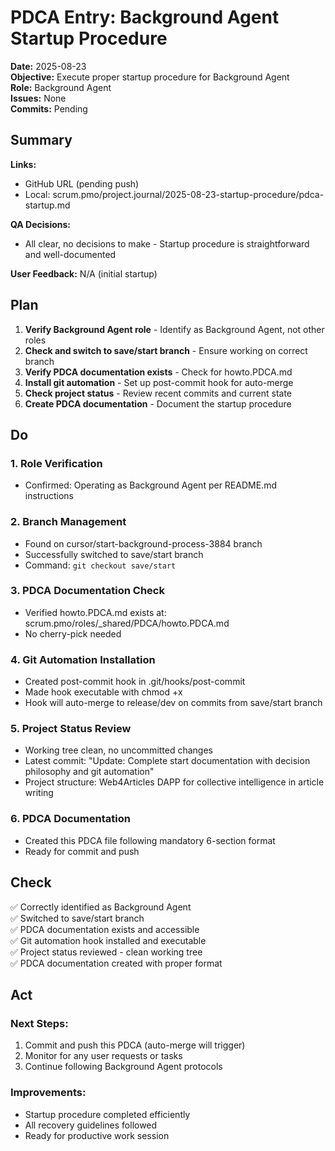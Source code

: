 # PDCA Entry: Background Agent Startup Procedure

**Date:** 2025-08-23  
**Objective:** Execute proper startup procedure for Background Agent  
**Role:** Background Agent  
**Issues:** None  
**Commits:** Pending

## Summary

**Links:**
- GitHub URL (pending push)
- Local: scrum.pmo/project.journal/2025-08-23-startup-procedure/pdca-startup.md

**QA Decisions:**
- All clear, no decisions to make - Startup procedure is straightforward and well-documented

**User Feedback:** N/A (initial startup)

## Plan

1. **Verify Background Agent role** - Identify as Background Agent, not other roles
2. **Check and switch to save/start branch** - Ensure working on correct branch
3. **Verify PDCA documentation exists** - Check for howto.PDCA.md
4. **Install git automation** - Set up post-commit hook for auto-merge
5. **Check project status** - Review recent commits and current state
6. **Create PDCA documentation** - Document the startup procedure

## Do

### 1. Role Verification
- Confirmed: Operating as Background Agent per README.md instructions

### 2. Branch Management
- Found on cursor/start-background-process-3884 branch
- Successfully switched to save/start branch
- Command: `git checkout save/start`

### 3. PDCA Documentation Check
- Verified howto.PDCA.md exists at: scrum.pmo/roles/_shared/PDCA/howto.PDCA.md
- No cherry-pick needed

### 4. Git Automation Installation
- Created post-commit hook in .git/hooks/post-commit
- Made hook executable with chmod +x
- Hook will auto-merge to release/dev on commits from save/start branch

### 5. Project Status Review
- Working tree clean, no uncommitted changes
- Latest commit: "Update: Complete start documentation with decision philosophy and git automation"
- Project structure: Web4Articles DAPP for collective intelligence in article writing

### 6. PDCA Documentation
- Created this PDCA file following mandatory 6-section format
- Ready for commit and push

## Check

✅ Correctly identified as Background Agent  
✅ Switched to save/start branch  
✅ PDCA documentation exists and accessible  
✅ Git automation hook installed and executable  
✅ Project status reviewed - clean working tree  
✅ PDCA documentation created with proper format  

## Act

### Next Steps:
1. Commit and push this PDCA (auto-merge will trigger)
2. Monitor for any user requests or tasks
3. Continue following Background Agent protocols

### Improvements:
- Startup procedure completed efficiently
- All recovery guidelines followed
- Ready for productive work session